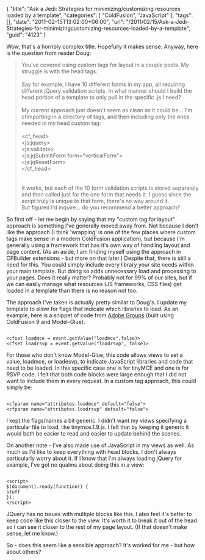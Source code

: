 {
	"title": "Ask a Jedi: Strategies for minimizing/customizing resources loaded by a template",
	"categories": [
		"ColdFusion",
		"JavaScript"
	],
	"tags": [],
	"date": "2011-02-15T13:02:00+06:00",
	"url": "/2011/02/15/Ask-a-Jedi-Strategies-for-minimizingcustomizing-resources-loaded-by-a-template",
	"guid": "4123"
}

Wow, that's a horribly complex title. Hopefully it makes sense. Anyway, here is the question from reader Doug:

<p/>

<blockquote>
You've covered using custom tags for layout in a couple posts. My struggle is with the head tags.<br/>
<br/>
Say for example, I have 10 different forms in my app, all requiring different jQuery validation scripts. In what manner should I build the head portion of a template to only pull in the specific .js I need?<br/>
<br/>
My current approach just doesn't seem as clean as it could be... I'm cfimporting in a directory of tags, and then including only the ones needed in my head custom tag:<br/>
<br/>
&lt;cf_head&gt;<br/>
&lt;js:jquery&gt;<br/>
&lt;js:validate&gt;<br/>
&lt;js:jqSubmitForm form="verticalForm"&gt;<br/>
&lt;js:jqResetForm&gt;<br/>
&lt;/cf_head&gt;<br/>
<br/><br/>
It works, but each of the 10 form validation scripts is stored separately and then called just for the one form that needs it. I guess since the script truly is unique to that form, there's no way around it.
<br/>
But figured I'd inquire... do you recommend a better approach?
</blockquote>
<!--more-->
<p>

So first off - let me begin by saying that my "custom tag for layout" approach is something I've generally moved away from. Not because I don't like the approach (I think 'wrapping' is one of the few places where custom tags make sense in a modern ColdFusion application), but because I'm generally using a framework that has it's own way of handling layout and page content. (As an aside, I am finding myself using the approach in CFBuilder extensions - but more on that later.) Despite that, there is still a need for this. You could simply include every library your site needs within your main template. But doing so adds unnecessary load and processing to your pages. Does it really matter? Probably not for 99% of our sites, but if we can easily manage what resources (JS frameworks, CSS files) get loaded in a template than there is no reason not too.

<p>

The approach I've taken is actually pretty similar to Doug's. I update my template to allow for flags that indicate which libraries to load. As an example, here is a snippet of code from <a href="http://groups.adobe.com">Adobe Groups</a> (built using ColdFusion 9 and Model-Glue). 

<p>

<code>
&lt;cfset loadmce = event.getValue("loadmce",false)&gt;
&lt;cfset loadrsvp = event.getValue("loadrsvp", false)&gt;
</code>

<p>

For those who don't know Model-Glue, this code allows views to set a value, loadmce, or loadesvp, to indicate JavaScript libraries and code that need to be loaded. In this specific case one is for tinyMCE and one is for RSVP code. I felt that both code blocks were large enough that I did not want to include them in every request. In a custom tag approach, this could simply be:

<p>

<code>
&lt;cfparam name="attributes.loadmce" default="false"&gt;
&lt;cfparam name="attributes.loadrsvp" default="false"&gt;
</code>

<p>

I kept the flags/names a bit generic. I didn't want my views specifying a particular file to load, like tinymce.1.9.js. I felt that by keeping it generic it would both be easier to read and easier to update behind the scenes. 

<p>

On another note - I've also made use of JavaScript in my views as well. As much as I'd like to keep everything with head blocks, I don't always particularly worry about it. If I know that I'm always loading jQuery for example, I've got no qualms about doing this in a view:

<p>

<code>
&lt;script&gt;
$(document).ready(function() {
stuff
});
&lt;/script&gt;
</code>

<p>

JQuery has no issues with multiple blocks like this. I also feel it's better to keep code like this closer to the view. It's worth it to break it out of the head so I can see it closer to the rest of my page layout. (If that doesn't make sense, let me know.)

<p>

So - does this seem like a sensible approach? It's worked for me - but how about others?